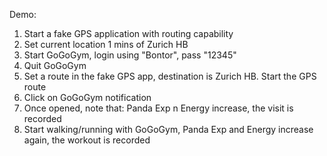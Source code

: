 Demo:
1) Start a fake GPS application with routing capability
2) Set current location 1 mins of Zurich HB
3) Start GoGoGym, login using "Bontor", pass "12345"
4) Quit GoGoGym
5) Set a route in the fake GPS app, destination is Zurich HB. Start the GPS route
6) Click on GoGoGym notification
7) Once opened, note that: Panda Exp n Energy increase, the visit is recorded
8) Start walking/running with GoGoGym, Panda Exp and Energy increase again, the workout is recorded 
